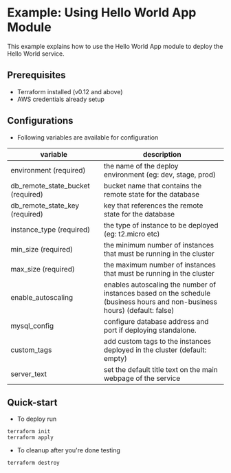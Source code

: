 # Example: Using Hello World App Module

This example explains how to use the Hello World App module to deploy the Hello World service.

## Prerequisites
+ Terraform installed (v0.12 and above)
+ AWS credentials already setup

## Configurations
+ Following variables are available for configuration

variable | description
---------|-------------
environment (required) | the name of the deploy environment (eg: dev, stage, prod)
db_remote_state_bucket (required) | bucket name that contains the remote state for the database
db_remote_state_key (required) | key that references the remote state for the database
instance_type (required) | the type of instance to be deployed (eg: t2.micro etc)
min_size (required) | the minimum number of instances that must be running in the cluster
max_size (required) | the maximum number of instances that must be running in the cluster
enable_autoscaling | enables autoscaling the number of instances based on the schedule (business hours and non-business hours) (default: false)
mysql_config | configure database address and port if deploying standalone.
custom_tags | add custom tags to the instances deployed in the cluster (default: empty)
server_text | set the default title text on the main webpage of the service

## Quick-start
+ To deploy run
```
terraform init
terraform apply
```

+ To cleanup after you're done testing
```
terraform destroy
```
